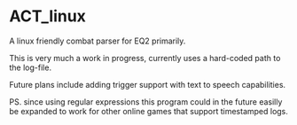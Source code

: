 # ACT_linux
A linux friendly combat parser for EQ2 primarily.


This is very much a work in progress, currently uses a hard-coded path to the log-file.

Future plans include adding trigger support with text to speech capabilities.


PS. since using regular expressions this program could in the future easilly be expanded to work for other online games that support timestamped logs.
